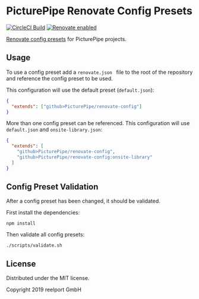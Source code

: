 # PicturePipe Renovate Config Presets

[![CircleCI Build][circleci-logo]](https://circleci.com/gh/PicturePipe/renovate-config "CircleCI Build")
[![Renovate enabled][renovate-logo]](https://renovateapp.com/ "Renovate enabled")

[circleci-logo]: https://circleci.com/gh/PicturePipe/renovate-config.svg?style=shield
[renovate-logo]: https://img.shields.io/badge/renovate-enabled-brightgreen.svg

[Renovate config presets](https://docs.renovatebot.com/config-presets/) for PicturePipe projects.

## Usage

To use a config preset add a `renovate.json ` file to the root of the repository and reference the
config preset to be used.

This configuration will use the default preset (`default.json`):

```json
{
  "extends": ["github>PicturePipe/renovate-config"]
}
```

More than one config preset can be referenced. This configuration will use `default.json` and
`onsite-library.json`:

```json
{
  "extends": [
    "github>PicturePipe/renovate-config",
    "github>PicturePipe/renovate-config:onsite-library"
  ]
}
```

## Config Preset Validation

After a config preset has been changed, it should be validated.

First install the dependencies:

```console
npm install
```

Then validate all config presets:

```console
./scripts/validate.sh
```

## License

Distributed under the MIT license.

Copyright 2019 reelport GmbH
